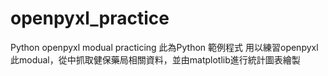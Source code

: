 # openpyxl_practice
Python openpyxl modual practicing
此為Python 範例程式
用以練習openpyxl此modual，從中抓取健保藥局相關資料，並由matplotlib進行統計圖表繪製
